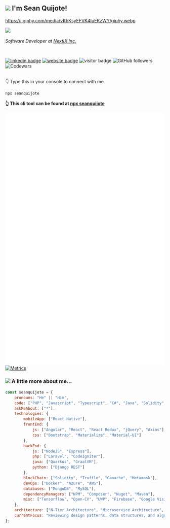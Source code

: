 ## <img src="https://i.giphy.com/media/3ohhwMDyS6rv3sB8yI/giphy.webp" width="50"> I'm Sean Quijote!
https://i.giphy.com/media/vKhKsyEFVK4IuEKzWY/giphy.webp
<!-- <div align="left" width="100%">
    <img align="left" src="https://media.giphy.com/media/Nx0rz3jtxtEre/giphy.gif" style="padding-right: 10px;">
</div> -->
<!-- <div align="right"> -->
<img src="https://media.giphy.com/media/M9gbBd9nbDrOTu1Mqx/giphy.gif" width="230" style="padding-right: 1000px; display: inline-block;">
<!-- </div> -->
<p>
    <em>
        Software Developer at 
        <a href="https://www.nextixsystems.com/">NextIX Inc.</a>
        <!-- <img src="https://media.giphy.com/media/ZEUODEtQiUZWGg6IHR/giphy.gif" width="30" style="position: absolute;"> -->
    </em>
</p>
<br />

[![linkedin badge](https://img.shields.io/badge/Sean_Quijote-blue?style=flat&logo=linkedin)](https://www.linkedin.com/in/seanquijote/)
[![website badge](https://img.shields.io/badge/Website-30302f?style=flat&logo=angular)](https://seanquijote.github.io/)
![visitor badge](https://visitor-badge.glitch.me/badge?page_id=seanquijote.seanquijote&left_text=Visitors)
![GitHub followers](https://img.shields.io/github/followers/seanquijote?label=Follow&style=social)
![Codewars](https://www.codewars.com/users/seanquijote/badges/micro)

<br/>
👇 Type this in your console to connect with me.

```bash
npx seanquijote
```
**👆 This cli tool can be found at [npx seanquijote](https://github.com/seanquijote/npx-card)**

![](https://raw.githubusercontent.com/seanquijote/seanquijote/main/github-metrics.svg)<br>
[![Metrics](https://github.com/seanquijote/seanquijote/actions/workflows/metrics.yml/badge.svg?branch=main)](https://github.com/seanquijote/seanquijote/actions/workflows/metrics.yml)


### <img src="https://media.giphy.com/media/fHFY9R9aP76BPF5Fso/giphy.gif" width="30"> A little more about me... 

```javascript
const seanquijote = {
    pronouns: "He" || "Him",
    code: ["PHP", "Javascript", "Typescript", "C#", "Java", "Solidity", "Bash"],
    askMeAbout: ["*"],
    technologies: {
        mobileApp: ["React Native"],
        frontEnd: {
            js: ["Angular", "React", "React Redux", "jQuery", "Axios"],
            css: ["Bootstrap", "Materialize", "Material-UI"]
        },
        backEnd: {
            js: ["NodeJS", "Express"],
            php: ["Laravel", "CodeIgniter"],
            java: ["Quarkus", "GraalVM"],
            python: ["Django REST"]
        },
        blockChain: ["Solidity", "Truffle", "Ganache", "Metamask"],
        devOps: ["Docker", "Azure", "AWS"],
        databases: ["MongoDB", "MySQL"],
        dependencyManagers: ["NPM", "Composer", "Nuget", "Maven"],
        misc: ["Tensorflow", "Open-CV", "UWP", "Firebase", "Google Vision API", "SVN", "PayPal API/SDK", "DropBox JS SDK"]
    },
    architecture: ["N‑Tier Architecture", "Microservice Architecture", "Monolithic Architecture"],
    currentFocus: "Reviewing design patterns, data structures, and algorithms"
};
```
